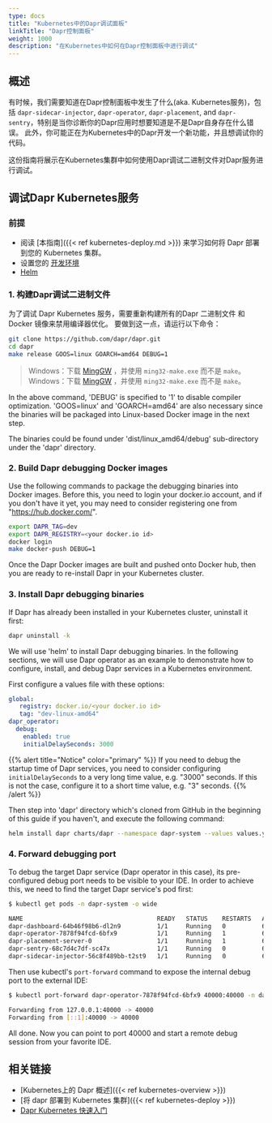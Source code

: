 ```yaml
---
type: docs
title: "Kubernetes中的Dapr调试面板"
linkTitle: "Dapr控制面板"
weight: 1000
description: "在Kubernetes中如何在Dapr控制面板中进行调试"
---
```


## 概述

有时候，我们需要知道在Dapr控制面板中发生了什么(aka. Kubernetes服务)，包括 `dapr-sidecar-injector`, `dapr-operator`, `dapr-placement`, and `dapr-sentry`，特别是当你诊断你的Dapr应用时想要知道是不是Dapr自身存在什么错误。 此外，你可能正在为Kubernetes中的Dapr开发一个新功能，并且想调试你的代码。

这份指南将展示在Kubernetes集群中如何使用Dapr调试二进制文件对Dapr服务进行调试。

## 调试Dapr Kubernetes服务

### 前提

- 阅读 [本指南]({{< ref kubernetes-deploy.md >}}) 来学习如何将 Dapr 部署到您的 Kubernetes 集群。
- 设置您的 [开发环境](https://github.com/dapr/dapr/blob/master/docs/development/developing-dapr.md)
-  [Helm](https://github.com/helm/helm/releases)

### 1. 构建Dapr调试二进制文件

为了调试 Dapr Kubernetes 服务，需要重新构建所有的Dapr 二进制文件 和 Docker 镜像来禁用编译器优化。 要做到这一点，请运行以下命令：

```bash
git clone https://github.com/dapr/dapr.git
cd dapr
make release GOOS=linux GOARCH=amd64 DEBUG=1
```
> Windows：下载 [MingGW](https://sourceforge.net/projects/mingw/files/MinGW/Extension/make/mingw32-make-3.80-3/) ，并使用 `ming32-make.exe` 而不是 `make`。 Windows：下载 [MingGW](https://sourceforge.net/projects/mingw/files/MinGW/Extension/make/mingw32-make-3.80-3/) ，并使用 `ming32-make.exe` 而不是 `make`。

In the above command, 'DEBUG' is specified  to '1' to disable compiler optimization. 'GOOS=linux' and 'GOARCH=amd64' are also necessary since the binaries will be packaged into Linux-based Docker image in the next step.

The binaries could be found under 'dist/linux_amd64/debug' sub-directory under the 'dapr' directory.

### 2. Build Dapr debugging Docker images

Use the following commands to package the debugging binaries into Docker images. Before this, you need to login your docker.io account, and if you don't have it yet, you may need to consider registering one from "https://hub.docker.com/".

```bash
export DAPR_TAG=dev
export DAPR_REGISTRY=<your docker.io id>
docker login
make docker-push DEBUG=1
```

Once the Dapr Docker images are built and pushed onto Docker hub, then you are ready to re-install Dapr in your Kubernetes cluster.

### 3. Install Dapr debugging binaries

If Dapr has already been installed in your Kubernetes cluster, uninstall it first:

```bash
dapr uninstall -k
```

We will use 'helm' to install Dapr debugging binaries. In the following sections, we will use Dapr operator as an example to demonstrate how to configure, install, and debug Dapr services in a Kubernetes environment.

First configure a values file with these options:

```yaml
global:
   registry: docker.io/<your docker.io id>
   tag: "dev-linux-amd64"
dapr_operator:
  debug:
    enabled: true
    initialDelaySeconds: 3000
```

{{% alert title="Notice" color="primary" %}}
If you need to debug the startup time of Dapr services, you need to consider configuring `initialDelaySeconds` to a very long time value, e.g. "3000" seconds. If this is not the case, configure it to a short time value, e.g. "3" seconds.
{{% /alert %}}

Then step into 'dapr' directory which's cloned from GitHub in the beginning of this guide if you haven't, and execute the following command:

```bash
helm install dapr charts/dapr --namespace dapr-system --values values.yml --wait
```

### 4. Forward debugging port

To debug the target Dapr service (Dapr operator in this case), its pre-configured debug port needs to be visible to your IDE. In order to achieve this, we need to find the target Dapr service's pod first:

```bash
$ kubectl get pods -n dapr-system -o wide

NAME                                     READY   STATUS    RESTARTS   AGE   IP            NODE       NOMINATED NODE   READINESS GATES
dapr-dashboard-64b46f98b6-dl2n9          1/1     Running   0          61s   172.17.0.9    minikube   <none>           <none>
dapr-operator-7878f94fcd-6bfx9           1/1     Running   1          61s   172.17.0.7    minikube   <none>           <none>
dapr-placement-server-0                  1/1     Running   1          61s   172.17.0.8    minikube   <none>           <none>
dapr-sentry-68c7d4c7df-sc47x             1/1     Running   0          61s   172.17.0.6    minikube   <none>           <none>
dapr-sidecar-injector-56c8f489bb-t2st9   1/1     Running   0          61s   172.17.0.10   minikube   <none>           <none>
```

Then use kubectl's `port-forward` command to expose the internal debug port to the external IDE:

```bash
$ kubectl port-forward dapr-operator-7878f94fcd-6bfx9 40000:40000 -n dapr-system

Forwarding from 127.0.0.1:40000 -> 40000
Forwarding from [::1]:40000 -> 40000
```

All done. Now you can point to port 40000 and start a remote debug session from your favorite IDE.

## 相关链接

- [Kubernetes上的 Dapr 概述]({{< ref kubernetes-overview >}})
- [将 dapr 部署到 Kubernetes 集群]({{< ref kubernetes-deploy >}})
- [Dapr Kubernetes 快速入门](https://github.com/dapr/quickstarts/tree/master/hello-kubernetes)
